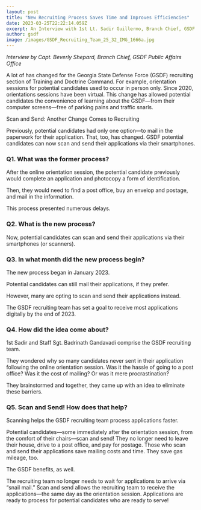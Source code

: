 ```yaml
---
layout: post
title: "New Recruiting Process Saves Time and Improves Efficiencies"
date: 2023-03-25T22:22:14.059Z
excerpt: An Interview with 1st Lt. Sadir Guillermo, Branch Chief, GSDF Recruiting
author: gsdf
image: /images/GSDF_Recruiting_Team_25_32_IMG_1666a.jpg
---
```


_Interview by Capt. Beverly Shepard, Branch Chief, GSDF Public Affairs Office_

A lot of has changed for the Georgia State Defense Force (GSDF) recruiting section of Training and Doctrine Command.
For example, orientation sessions for potential candidates used to occur in person only.
Since 2020, orientations sessions have been virtual.
This change has allowed potential candidates the convenience of learning about the GSDF—from their computer screens—free of parking pains and traffic snarls.

Scan and Send: Another Change Comes to Recruiting

Previously, potential candidates had only one option—to mail in the paperwork for their application.
That, too, has changed.
GSDF potential candidates can now scan and send their applications via their smartphones.

### Q1. What was the former process?

After the online orientation session, the potential candidate previously would complete an application and photocopy a form of identification.

Then, they would need to find a post office, buy an envelop and postage, and mail in the information.

This process presented numerous delays.

### Q2. What is the new process?

Now, potential candidates can scan and send their applications via their smartphones (or scanners).

### Q3. In what month did the new process begin?

The new process began in January 2023.

Potential candidates can still mail their applications, if they prefer.

However, many are opting to scan and send their applications instead.

The GSDF recruiting team has set a goal to receive most applications digitally by the end of 2023.

### Q4. How did the idea come about?

1st Sadir and Staff Sgt. Badrinath Gandavadi comprise the GSDF recruiting team.

They wondered why so many candidates never sent in their application following the online orientation session. Was it the hassle of going to a post office? Was it the cost of mailing? Or was it mere procrastination?

They brainstormed and together, they came up with an idea to eliminate these barriers.

### Q5. Scan and Send! How does that help?

Scanning helps the GSDF recruiting team process applications faster.

Potential candidates—some immediately after the orientation session, from the comfort of their chairs—scan and send! They no longer need to leave their house, drive to a post office, and pay for postage. Those who scan and send their applications save mailing costs and time. They save gas mileage, too.

The GSDF benefits, as well.

The recruiting team no longer needs to wait for applications to arrive via “snail mail.” Scan and send allows the recruiting team to receive the applications—the same day as the orientation session. Applications are ready to process for potential candidates who are ready to serve!
